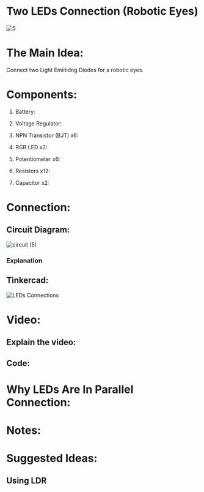# Two LEDs Connection (Robotic Eyes)

![5](https://user-images.githubusercontent.com/85455361/124195072-53de5880-dad2-11eb-94d5-1cc461bf0417.jpg)

# The Main Idea:
  
  Connect two Light Emiitidng Diodes for a robotic eyes. 
  
# Components:

1. Battery:

2. Voltage Regulator:

3. NPN Transistor (BJT) x6:

4. RGB LED x2:

5. Potentiometer x6: 

6. Resistors x12:

7. Capacitor x2:


# Connection:

## Circuit Diagram:

![circuit (5)](https://user-images.githubusercontent.com/85455361/124195712-aa986200-dad3-11eb-9e54-8f92b90a18ff.png)

### Explanation

## Tinkercad:

![LEDs Connections](https://user-images.githubusercontent.com/85455361/124195286-cbac8300-dad2-11eb-80e8-903bf3fda104.png)


# Video:

## Explain the video:

## Code: 

# Why LEDs Are In Parallel Connection:

# Notes: 

# Suggested Ideas: 

## Using LDR 

## 


